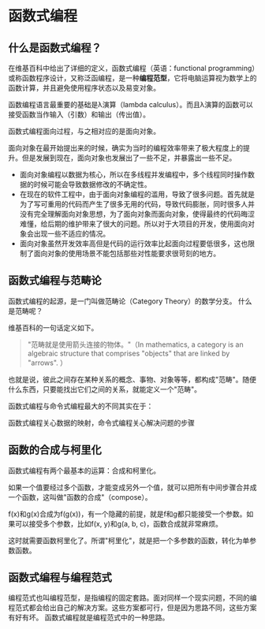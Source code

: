 # 函数式编程

## 什么是函数式编程？
在维基百科中给出了详细的定义，函数式编程（英语：functional programming）或称函数程序设计，又称泛函编程，是一种**编程范型**，它将电脑运算视为数学上的函数计算，并且避免使用程序状态以及易变对象。

函数编程语言最重要的基础是λ演算（lambda calculus）。而且λ演算的函数可以接受函数当作输入（引数）和输出（传出值）。


函数式编程面向过程，与之相对应的是面向对象。

面向对象在最开始提出来的时候，确实为当时的编程效率带来了极大程度上的提升。但是发展到现在，面向对象也发展出了一些不足，并暴露出一些不足。

- 面向对象编程以数据为核心，所以在多线程并发编程中，多个线程同时操作数据的时候可能会导致数据修改的不确定性。
- 在现在的软件工程中，由于面向对象编程的滥用，导致了很多问题。首先就是为了写可重用的代码而产生了很多无用的代码，导致代码膨胀，同时很多人并没有完全理解面向对象思想，为了面向对象而面向对象，使得最终的代码晦涩难懂，给后期的维护带来了很大的问题。所以对于大项目的开发，使用面向对象会出现一些不适应的情况。
- 面向对象虽然开发效率高但是代码的运行效率比起面向过程要低很多，这也限制了面向对象的使用场景不能包括那些对性能要求很苛刻的地方。

## 函数式编程与范畴论
函数式编程的起源，是一门叫做范畴论（Category Theory）的数学分支。
什么是范畴呢？

维基百科的一句话定义如下。
> "范畴就是使用箭头连接的物体。"（In mathematics, a category is an algebraic structure that comprises "objects" that are linked by "arrows". ）

也就是说，彼此之间存在某种关系的概念、事物、对象等等，都构成"范畴"。随便什么东西，只要能找出它们之间的关系，就能定义一个"范畴"。

函数式编程与命令式编程最大的不同其实在于：

函数式编程关心数据的映射，命令式编程关心解决问题的步骤

## 函数的合成与柯里化

函数式编程有两个最基本的运算：合成和柯里化。

如果一个值要经过多个函数，才能变成另外一个值，就可以把所有中间步骤合并成一个函数，这叫做"函数的合成"（compose）。

f(x)和g(x)合成为f(g(x))，有一个隐藏的前提，就是f和g都只能接受一个参数。如果可以接受多个参数，比如f(x, y)和g(a, b, c)，函数合成就非常麻烦。

这时就需要函数柯里化了。所谓"柯里化"，就是把一个多参数的函数，转化为单参数函数。

## 函数式编程与编程范式

编程范式也叫编程范型，是指编程的固定套路。面对同样一个现实问题，不同的编程范式都会给出自己的解决方案。这些方案都可行，但是因为思路不同，这些方案有好有坏。 函数式编程就是编程范式中的一种思路。